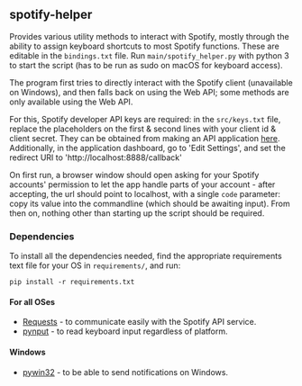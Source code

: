 ## spotify-helper
Provides various utility methods to interact with Spotify, mostly through the ability to assign keyboard shortcuts to most Spotify functions. These are editable in the `bindings.txt` file. Run `main/spotify_helper.py` with python 3 to start the script (has to be run as sudo on macOS for keyboard access).

The program first tries to directly interact with the Spotify client (unavailable on Windows), and then falls back on using the Web API; some methods are only available using the Web API.

For this, Spotify developer API keys are required: in the `src/keys.txt` file, replace the placeholders on the first & second lines with your client id & client secret. They can be obtained from making an API application [here](https://beta.developer.spotify.com/dashboard/applications). Additionally, in the application dashboard, go to 'Edit Settings', and set the redirect URI to 'http://localhost:8888/callback'

On first run, a browser window should open asking for your Spotify accounts' permission to let the app handle parts of your account - after accepting, the url should point to localhost, with a single `code` parameter: copy its value into the commandline (which should be awaiting input). From then on, nothing other than starting up the script should be required.

### Dependencies

To install all the dependencies needed, find the appropriate requirements text file for your OS in `requirements/`, and run:

`pip install -r requirements.txt`


#### For all OSes

- [Requests](http://docs.python-requests.org/en/master/) - to communicate easily with the Spotify API service.
- [pynput](https://pythonhosted.org/pynput/) - to read keyboard input regardless of platform.

#### Windows

- [pywin32](https://pypi.python.org/pypi/pywin32) - to be able to send notifications on Windows.
